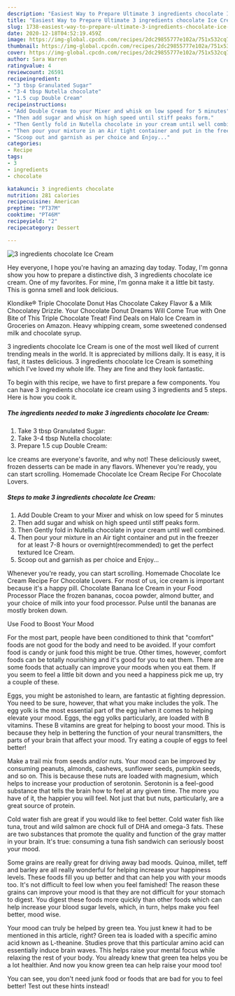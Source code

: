 ```yaml
---
description: "Easiest Way to Prepare Ultimate 3 ingredients chocolate Ice Cream"
title: "Easiest Way to Prepare Ultimate 3 ingredients chocolate Ice Cream"
slug: 1738-easiest-way-to-prepare-ultimate-3-ingredients-chocolate-ice-cream
date: 2020-12-18T04:52:19.459Z
image: https://img-global.cpcdn.com/recipes/2dc29855777e102a/751x532cq70/3-ingredients-chocolate-ice-cream-recipe-main-photo.jpg
thumbnail: https://img-global.cpcdn.com/recipes/2dc29855777e102a/751x532cq70/3-ingredients-chocolate-ice-cream-recipe-main-photo.jpg
cover: https://img-global.cpcdn.com/recipes/2dc29855777e102a/751x532cq70/3-ingredients-chocolate-ice-cream-recipe-main-photo.jpg
author: Sara Warren
ratingvalue: 4
reviewcount: 26591
recipeingredient:
- "3 tbsp Granulated Sugar"
- "3-4 tbsp Nutella chocolate"
- "1.5 cup Double Cream"
recipeinstructions:
- "Add Double Cream to your Mixer and whisk on low speed for 5 minutes"
- "Then add sugar and whisk on high speed until stiff peaks form."
- "Then Gently fold in Nutella chocolate in your cream until well combined."
- "Then pour your mixture in an Air tight container and put in the freezer for at least 7-8 hours or overnight(recommended) to get the perfect textured Ice Cream."
- "Scoop out and garnish as per choice and Enjoy..."
categories:
- Recipe
tags:
- 3
- ingredients
- chocolate

katakunci: 3 ingredients chocolate 
nutrition: 281 calories
recipecuisine: American
preptime: "PT37M"
cooktime: "PT46M"
recipeyield: "2"
recipecategory: Dessert

---
```



![3 ingredients chocolate Ice Cream](https://img-global.cpcdn.com/recipes/2dc29855777e102a/751x532cq70/3-ingredients-chocolate-ice-cream-recipe-main-photo.jpg)

Hey everyone, I hope you're having an amazing day today. Today, I'm gonna show you how to prepare a distinctive dish, 3 ingredients chocolate ice cream. One of my favorites. For mine, I'm gonna make it a little bit tasty. This is gonna smell and look delicious.

Klondike® Triple Chocolate Donut Has Chocolate Cakey Flavor &amp; a Milk Chocolatey Drizzle. Your Chocolate Donut Dreams Will Come True with One Bite of This Triple Chocolate Treat! Find Deals on Halo Ice Cream in Groceries on Amazon. Heavy whipping cream, some sweetened condensed milk and chocolate syrup.

3 ingredients chocolate Ice Cream is one of the most well liked of current trending meals in the world. It is appreciated by millions daily. It is easy, it is fast, it tastes delicious. 3 ingredients chocolate Ice Cream is something which I've loved my whole life. They are fine and they look fantastic.


To begin with this recipe, we have to first prepare a few components. You can have 3 ingredients chocolate ice cream using 3 ingredients and 5 steps. Here is how you cook it.

<!--inarticleads1-->

##### The ingredients needed to make 3 ingredients chocolate Ice Cream:

1. Take 3 tbsp Granulated Sugar:
1. Take 3-4 tbsp Nutella chocolate:
1. Prepare 1.5 cup Double Cream:


Ice creams are everyone&#39;s favorite, and why not! These deliciously sweet, frozen desserts can be made in any flavors. Whenever you&#39;re ready, you can start scrolling. Homemade Chocolate Ice Cream Recipe For Chocolate Lovers. 

<!--inarticleads2-->

##### Steps to make 3 ingredients chocolate Ice Cream:

1. Add Double Cream to your Mixer and whisk on low speed for 5 minutes
1. Then add sugar and whisk on high speed until stiff peaks form.
1. Then Gently fold in Nutella chocolate in your cream until well combined.
1. Then pour your mixture in an Air tight container and put in the freezer for at least 7-8 hours or overnight(recommended) to get the perfect textured Ice Cream.
1. Scoop out and garnish as per choice and Enjoy...


Whenever you&#39;re ready, you can start scrolling. Homemade Chocolate Ice Cream Recipe For Chocolate Lovers. For most of us, ice cream is important because it&#39;s a happy pill. Chocolate Banana Ice Cream in your Food Processor Place the frozen bananas, cocoa powder, almond butter, and your choice of milk into your food processor. Pulse until the bananas are mostly broken down. 

Use Food to Boost Your Mood


For the most part, people have been conditioned to think that "comfort" foods are not good for the body and need to be avoided. If your comfort food is candy or junk food this might be true. Other times, however, comfort foods can be totally nourishing and it's good for you to eat them. There are some foods that actually can improve your moods when you eat them. If you seem to feel a little bit down and you need a happiness pick me up, try a couple of these.

Eggs, you might be astonished to learn, are fantastic at fighting depression. You need to be sure, however, that what you make includes the yolk. The egg yolk is the most essential part of the egg iwhen it comes to helping elevate your mood. Eggs, the egg yolks particularly, are loaded with B vitamins. These B vitamins are great for helping to boost your mood. This is because they help in bettering the function of your neural transmitters, the parts of your brain that affect your mood. Try eating a couple of eggs to feel better!

Make a trail mix from seeds and/or nuts. Your mood can be improved by consuming peanuts, almonds, cashews, sunflower seeds, pumpkin seeds, and so on. This is because these nuts are loaded with magnesium, which helps to increase your production of serotonin. Serotonin is a feel-good substance that tells the brain how to feel at any given time. The more you have of it, the happier you will feel. Not just that but nuts, particularly, are a great source of protein.

Cold water fish are great if you would like to feel better. Cold water fish like tuna, trout and wild salmon are chock full of DHA and omega-3 fats. These are two substances that promote the quality and function of the gray matter in your brain. It's true: consuming a tuna fish sandwich can seriously boost your mood. 

Some grains are really great for driving away bad moods. Quinoa, millet, teff and barley are all really wonderful for helping increase your happiness levels. These foods fill you up better and that can help you with your moods too. It's not difficult to feel low when you feel famished! The reason these grains can improve your mood is that they are not difficult for your stomach to digest. You digest these foods more quickly than other foods which can help increase your blood sugar levels, which, in turn, helps make you feel better, mood wise.

Your mood can truly be helped by green tea. You just knew it had to be mentioned in this article, right? Green tea is loaded with a specific amino acid known as L-theanine. Studies prove that this particular amino acid can essentially induce brain waves. This helps raise your mental focus while relaxing the rest of your body. You already knew that green tea helps you be a lot healthier. And now you know green tea can help raise your mood too!

You can see, you don't need junk food or foods that are bad for you to feel better! Test out  these hints  instead!

